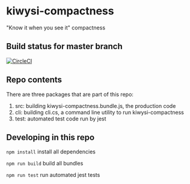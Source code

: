 # kiwysi-compactness

"Know it when you see it" compactness

## Build status for master branch

[![CircleCI](https://circleci.com/gh/dra2020/kiwysi-compactness.svg?style=svg&circle-token=5c5fdd1ea8b6aa5fc80ec7657b805b3953c58e00)](https://circleci.com/gh/dra2020/kiwysi-compactness)

## Repo contents

There are three packages that are part of this repo:

1. src: building kiwysi-compactness.bundle.js, the production code
2. cli: building cli.cs, a command line utility to run kiwysi-compactness
3. test: automated test code run by jest

## Developing in this repo

```npm install``` install all dependencies

```npm run build``` build all bundles

```npm run test``` run automated jest tests

